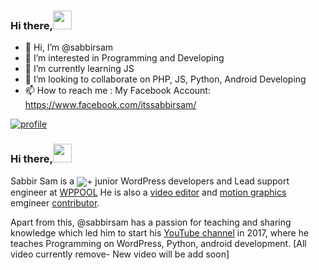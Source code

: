 ### Hi there,<img src="https://i.pinimg.com/originals/95/c1/0b/95c10ba02011d6474b609c9b5adcc411.gif" width="30">
- 👋 Hi, I’m @sabbirsam
- 👀 I’m interested in Programming and Developing
- 🌱 I’m currently learning JS
- 💞️ I’m looking to collaborate on PHP, JS, Python, Android Developing 
- 📫 How to reach me : My Facebook Account: https://www.facebook.com/itssabbirsam/

<a href="https://www.youtube.com/channel/UCSuyK8ufCNX-eO4WQJ5u5tA" target="_blank">
<img src="https://scontent.fdac8-1.fna.fbcdn.net/v/t39.30808-6/304910621_1420119095138925_1827120325647981802_n.jpg?_nc_cat=108&ccb=1-7&_nc_sid=09cbfe&_nc_ohc=oMCpFJXpre4AX_c5u3S&_nc_ht=scontent.fdac8-1.fna&oh=00_AT9uBhJl4fDlCsvH_vlHYvZuP7xwXXFW3Sg5XBIORxTCug&oe=63201459" alt="profile" />
</a>

### Hi there,<img src="https://i.pinimg.com/originals/95/c1/0b/95c10ba02011d6474b609c9b5adcc411.gif" width="30">

Sabbir Sam is a <a href="https://www.youtube.com/channel/UCSuyK8ufCNX-eO4WQJ5u5tA"><img align="center" src="https://img.shields.io/badge/Full%20Stack-Engineer-brightgreen"/></a>+ junior WordPress developers and Lead support engineer at <a href="https://www.facebook.com/wppool.dev/">WPPOOL</a>
He is also a <a href="#">video editor</a> and <a href="#">motion graphics</a> emgineer <a href="#">contributor</a>.

Apart from this, @sabbirsam has a passion for teaching and sharing knowledge which led him to start his [YouTube channel](https://www.youtube.com/channel/UCSuyK8ufCNX-eO4WQJ5u5tA) in 2017, where he teaches Programming on WordPress, Python, android development. [All video currently remove- New video will be add soon]

</p>

